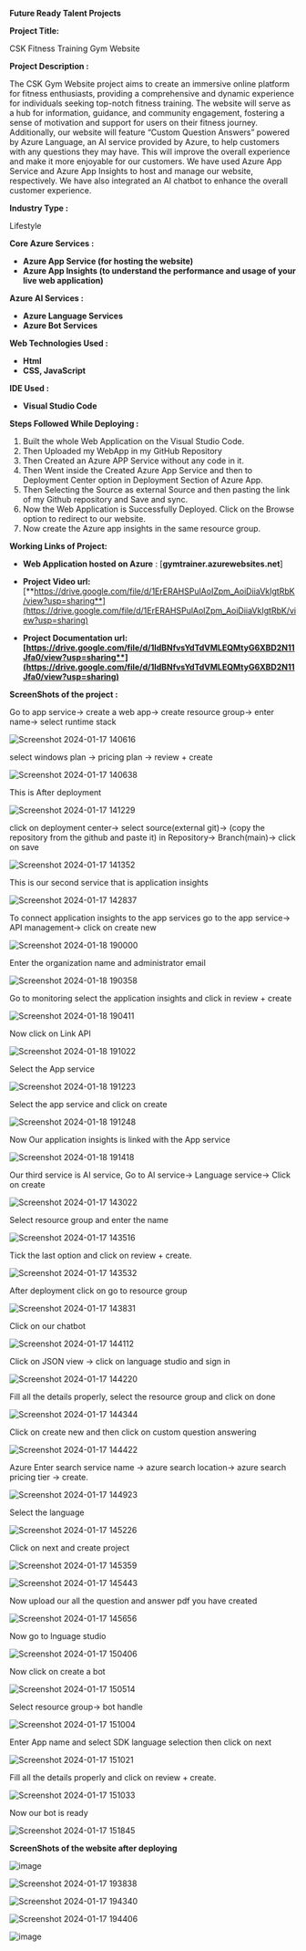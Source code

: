 **Future Ready Talent Projects**

**Project Title:**

CSK Fitness Training Gym Website

**Project Description :**

The CSK Gym Website project aims to create an immersive online platform for fitness enthusiasts, providing a comprehensive and dynamic experience for individuals seeking top-notch fitness training. The website will serve as a hub for information, guidance, and community engagement, fostering a sense of motivation and support for users on their fitness journey.  Additionally, our website will feature “Custom Question Answers” powered by Azure Language, an AI service provided by Azure, to help customers with any questions they may have. This will improve the overall experience and make it more enjoyable for our customers. We have used Azure App Service and Azure App Insights to host and manage our website, respectively. We have also integrated an AI chatbot to enhance the overall customer experience.

**Industry Type :**

Lifestyle

**Core Azure Services :**

- **Azure App Service (for hosting the website)**
- **Azure App Insights (to understand the performance and usage of your live web application)**

**Azure AI Services :**

- **Azure Language Services** 
- **Azure Bot Services**

**Web Technologies Used :** 

- **Html**
- **CSS, JavaScript**

**IDE Used :**

- **Visual Studio Code**

**Steps Followed While Deploying :**

1. Built the whole Web Application on the Visual Studio Code.
1. Then Uploaded my WebApp in my GitHub Repository
1. Then Created an Azure APP Service without any code in it.
1. Then Went inside the Created Azure App Service and then to Deployment Center option in Deployment Section of Azure App.
1. Then Selecting the Source as external Source and then pasting the link of my Github repository and Save and sync.
1. Now the Web Application is Successfully Deployed. Click on the Browse option to redirect to our website.
1. Now create the Azure app insights in the same resource group.

**Working Links of Project:**

- **Web Application hosted on Azure** : [**gymtrainer.azurewebsites.net**]
- **Project Video url:** [**https://drive.google.com/file/d/1ErERAHSPulAoIZpm_AoiDiiaVkIgtRbK/view?usp=sharing**](https://drive.google.com/file/d/1ErERAHSPulAoIZpm_AoiDiiaVkIgtRbK/view?usp=sharing)

- **Project Documentation url: [https://drive.google.com/file/d/1IdBNfvsYdTdVMLEQMtyG6XBD2N11Jfa0/view?usp=sharing**](https://drive.google.com/file/d/1IdBNfvsYdTdVMLEQMtyG6XBD2N11Jfa0/view?usp=sharing)**

**ScreenShots of the project :**

Go to app service-> create a web app-> create resource group-> enter name-> select runtime stack

![Screenshot 2024-01-17 140616](https://github.com/SushantPrasad13/Fitness-Training-NeoGym-Website/assets/144934599/7bc92763-80e8-4388-a29f-b6a9da9b7cfb)


select windows plan -> pricing plan -> review + create

![Screenshot 2024-01-17 140638](https://github.com/SushantPrasad13/Fitness-Training-NeoGym-Website/assets/144934599/43a0d8c3-0e9d-41fb-b8dd-1b577c939c1a)


This is After deployment

![Screenshot 2024-01-17 141229](https://github.com/SushantPrasad13/Fitness-Training-NeoGym-Website/assets/144934599/3f81d593-4e69-4429-a050-b9a4445d783a)


click on deployment center-> select source(external git)-> (copy the repository from the github and paste it) in Repository-> Branch(main)-> click on save

![Screenshot 2024-01-17 141352](https://github.com/SushantPrasad13/Fitness-Training-NeoGym-Website/assets/144934599/a1ac073d-10c7-4c3b-ad11-9a81449eb801)


This is our second service that is application insights

![Screenshot 2024-01-17 142837](https://github.com/SushantPrasad13/Fitness-Training-NeoGym-Website/assets/144934599/1c51e989-660c-42ec-9b86-e06c04239994)


To connect application insights to the app services go to the app service-> API management-> click on create new

![Screenshot 2024-01-18 190000](https://github.com/SushantPrasad13/Fitness-Training-NeoGym-Website/assets/144934599/0d73414c-cea4-4816-866c-f3b4a3de97aa)

Enter the organization name and administrator email

![Screenshot 2024-01-18 190358](https://github.com/SushantPrasad13/Fitness-Training-NeoGym-Website/assets/144934599/170657b1-4a9e-4309-89fc-a7f01ad46ee5)

Go to monitoring select the application insights and click in review + create

![Screenshot 2024-01-18 190411](https://github.com/SushantPrasad13/Fitness-Training-NeoGym-Website/assets/144934599/d38f99ec-dd70-4f3e-b47d-a4a38fd24015)

Now click on Link API

![Screenshot 2024-01-18 191022](https://github.com/SushantPrasad13/Fitness-Training-NeoGym-Website/assets/144934599/72db89ce-107a-44f4-81f1-d746b789d61b)

Select the App service

![Screenshot 2024-01-18 191223](https://github.com/SushantPrasad13/Fitness-Training-NeoGym-Website/assets/144934599/1ae6c030-27c0-44fa-98f6-b2cd004e40ec)

Select the app service and click on create

![Screenshot 2024-01-18 191248](https://github.com/SushantPrasad13/Fitness-Training-NeoGym-Website/assets/144934599/fa166705-2630-4af8-8040-441b6026b487)

Now Our application insights is linked with the App service

![Screenshot 2024-01-18 191418](https://github.com/SushantPrasad13/Fitness-Training-NeoGym-Website/assets/144934599/5c734070-e988-46a4-9841-a891950312aa)

Our third service is AI service, Go to AI service-> Language service-> Click on create

![Screenshot 2024-01-17 143022](https://github.com/SushantPrasad13/Fitness-Training-NeoGym-Website/assets/144934599/47394dac-7458-4317-b138-babc8130d1df)

Select resource group and enter the name

![Screenshot 2024-01-17 143516](https://github.com/SushantPrasad13/Fitness-Training-NeoGym-Website/assets/144934599/471cb73d-90b0-4ecc-bcc1-a4e2c408e272)

Tick the last option and click on review + create.

![Screenshot 2024-01-17 143532](https://github.com/SushantPrasad13/Fitness-Training-NeoGym-Website/assets/144934599/f23e53bd-2373-4c4f-81a3-7cc645c01a0e)

After deployment click on go to resource group

![Screenshot 2024-01-17 143831](https://github.com/SushantPrasad13/Fitness-Training-NeoGym-Website/assets/144934599/3bbe3fb4-7044-4150-b511-5c2257140949)

Click on our chatbot

![Screenshot 2024-01-17 144112](https://github.com/SushantPrasad13/Fitness-Training-NeoGym-Website/assets/144934599/0e70c4ba-b428-4046-ba48-81b19b9f7a6c)

Click on JSON view -> click on language studio and sign in

![Screenshot 2024-01-17 144220](https://github.com/SushantPrasad13/Fitness-Training-NeoGym-Website/assets/144934599/3e964c89-d46c-4c17-96ad-319158f86158)

Fill all the details properly, select the resource group and click on done

![Screenshot 2024-01-17 144344](https://github.com/SushantPrasad13/Fitness-Training-NeoGym-Website/assets/144934599/efbaa2f8-5148-412d-9182-7ad9aa6da9b9)

Click on create new and then click on custom question answering

![Screenshot 2024-01-17 144422](https://github.com/SushantPrasad13/Fitness-Training-NeoGym-Website/assets/144934599/c23bca87-29a9-44e9-9a31-963ca390f706)

Azure Enter search service name -> azure search location-> azure search pricing tier -> create.

![Screenshot 2024-01-17 144923](https://github.com/SushantPrasad13/Fitness-Training-NeoGym-Website/assets/144934599/342a1c78-a9f4-4445-9503-b16f8745e887)

Select the language

![Screenshot 2024-01-17 145226](https://github.com/SushantPrasad13/Fitness-Training-NeoGym-Website/assets/144934599/fda5e249-f525-42b7-b8c8-17f11d7ba7ab)

Click on next and create project

![Screenshot 2024-01-17 145359](https://github.com/SushantPrasad13/Fitness-Training-NeoGym-Website/assets/144934599/5f40692d-5118-428d-ba5f-dc7b43f52f50)

![Screenshot 2024-01-17 145443](https://github.com/SushantPrasad13/Fitness-Training-NeoGym-Website/assets/144934599/b52be04c-7205-45fb-a54e-525b685e5429)

Now upload our all the question and answer pdf you have created 

![Screenshot 2024-01-17 145656](https://github.com/SushantPrasad13/Fitness-Training-NeoGym-Website/assets/144934599/ecda253d-c174-44e7-93f4-9d49ed928aa0)

Now go to lnguage studio

![Screenshot 2024-01-17 150406](https://github.com/SushantPrasad13/Fitness-Training-NeoGym-Website/assets/144934599/974b5447-5394-4d86-b97a-2889cd2d5297)

Now click  on create a bot

![Screenshot 2024-01-17 150514](https://github.com/SushantPrasad13/Fitness-Training-NeoGym-Website/assets/144934599/e3bfcf62-fdc1-43a8-9393-838a43c6d674)

Select resource group-> bot handle

![Screenshot 2024-01-17 151004](https://github.com/SushantPrasad13/Fitness-Training-NeoGym-Website/assets/144934599/7915e71f-f7d7-4c91-aae5-2bc23151a0b0)

Enter App name and select SDK language selection then click on next

![Screenshot 2024-01-17 151021](https://github.com/SushantPrasad13/Fitness-Training-NeoGym-Website/assets/144934599/9113bac4-bc2f-401a-98cb-1758998b2082)

Fill all the details properly and click on review + create.

![Screenshot 2024-01-17 151033](https://github.com/SushantPrasad13/Fitness-Training-NeoGym-Website/assets/144934599/10b88d7c-1eb2-4f13-b2ad-031bcfee60da)

Now our bot is ready 

![Screenshot 2024-01-17 151845](https://github.com/SushantPrasad13/Fitness-Training-NeoGym-Website/assets/144934599/e0e77263-5d86-4f40-8f40-66f56c1ef40a)

**ScreenShots of the website after deploying**

![image](https://github.com/SushantPrasad13/Fitness-Training-NeoGym-Website/assets/144934599/0c85c9e3-c7fa-4c9e-a85f-e5d53afbadcd)

![Screenshot 2024-01-17 193838](https://github.com/SushantPrasad13/Fitness-Training-NeoGym-Website/assets/144934599/1812a355-f65a-4974-92f8-39048629f355)

![Screenshot 2024-01-17 194340](https://github.com/SushantPrasad13/Fitness-Training-NeoGym-Website/assets/144934599/79755fd4-1c9b-48df-bacd-fd3ea2080bef)

![Screenshot 2024-01-17 194406](https://github.com/SushantPrasad13/Fitness-Training-NeoGym-Website/assets/144934599/ace45c45-c1c7-4b45-80a3-210235712ae6)

![image](https://github.com/SushantPrasad13/Fitness-Training-NeoGym-Website/assets/144934599/eec5b61f-7de1-4f6c-8381-3dd1ae8a180f)















































